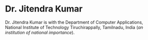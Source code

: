 # Dr. Jitendra Kumar
Dr. Jitendra Kumar is with the Department of Computer Applications, National Institute of Technology Tiruchirappally, Tamilnadu, India (_an institution of national importance_).
